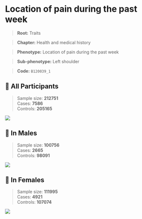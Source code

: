 # Location of pain during the past week
> **Root:** Traits  

> **Chapter:** Health and medical history  

> **Phenotype:** Location of pain during the past week  

> **Sub-phenotype:** Left shoulder  

> **Code:** `B120039_1`

## 🧪 All Participants  
> Sample size: **212751**  
> Cases: **7586**  
> Controls: **205165**
<img src="/Traits/Figures/ALL/B120039_1.png"/>
<CsvTable src="/Traits/Data/ALL/LG_B120039_1.csv" label="🔍 View full results" />

## 👨 In Males  
> Sample size: **100756**  
> Cases: **2665**  
> Controls: **98091**
<img src="/Traits/Figures/Male/B120039_1.png"/>
<CsvTable src="/Traits/Data/Male/LG_B120039_1.csv" label="🔍 View full results" />

## 👩 In Females  
> Sample size: **111995**  
> Cases: **4921**  
> Controls: **107074**
<img src="/Traits/Figures/Female/B120039_1.png"/>
<CsvTable src="/Traits/Data/Female/LG_B120039_1.csv" label="🔍 View full results" />
